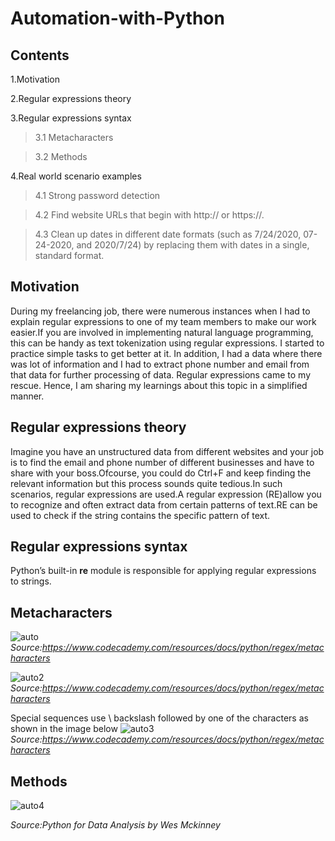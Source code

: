 # Automation-with-Python

## Contents
1.Motivation

2.Regular expressions theory
 
3.Regular expressions syntax
 
   
   >3.1 Metacharacters
  
   >3.2 Methods
  
4.Real world scenario examples
 
  >4.1 Strong password detection
  
  >4.2 Find website URLs that begin with http:// or https://.
  
  >4.3 	 Clean up dates in different date formats (such as 7/24/2020, 07-24-2020, 
and 2020/7/24) by replacing them with dates in a single, standard format.

## Motivation
During my freelancing job, there were numerous instances when I had to explain regular expressions to one of my team members to make our work easier.If you are involved in implementing natural language programming, this can be handy as text tokenization using regular expressions. I started to practice simple tasks to get better at it. In addition, I had a data where there was lot of information and I had to extract phone number and email from that data for further processing of data. Regular expressions came to my rescue. Hence, I am sharing my learnings about this topic in a simplified manner.

## Regular expressions theory
Imagine you have an unstructured data from different websites and your job is to find the email and phone number of different businesses and have to share with your boss.Ofcourse, you could do Ctrl+F and keep finding the relevant information but this process sounds quite tedious.In such scenarios, regular expressions are used.A regular expression (RE)allow you to recognize and often extract data from certain patterns of text.RE can be used to check if the string contains the specific pattern of text.

## Regular expressions syntax
Python’s built-in **re** module is responsible for applying regular expressions to strings.

## Metacharacters
![auto](https://user-images.githubusercontent.com/12171326/218261117-57432ebe-d2e0-4b0f-9e5a-f2bb63aeb6a1.JPG)
*Source:https://www.codecademy.com/resources/docs/python/regex/metacharacters*

![auto2](https://user-images.githubusercontent.com/12171326/218261357-40488d32-aaa3-4829-9df1-b1a342ac2aeb.JPG)
*Source:https://www.codecademy.com/resources/docs/python/regex/metacharacters*

Special sequences use \ backslash followed by one of the characters as shown in the image below
![auto3](https://user-images.githubusercontent.com/12171326/218261645-6e9da1bf-07f4-4a13-9db3-713e6a264f69.JPG)
*Source:https://www.codecademy.com/resources/docs/python/regex/metacharacters*

## Methods
![auto4](https://user-images.githubusercontent.com/12171326/218261827-ae929bfb-e41a-4a1a-a255-7541d3b00e97.JPG)

*Source:Python for Data Analysis by Wes Mckinney*




